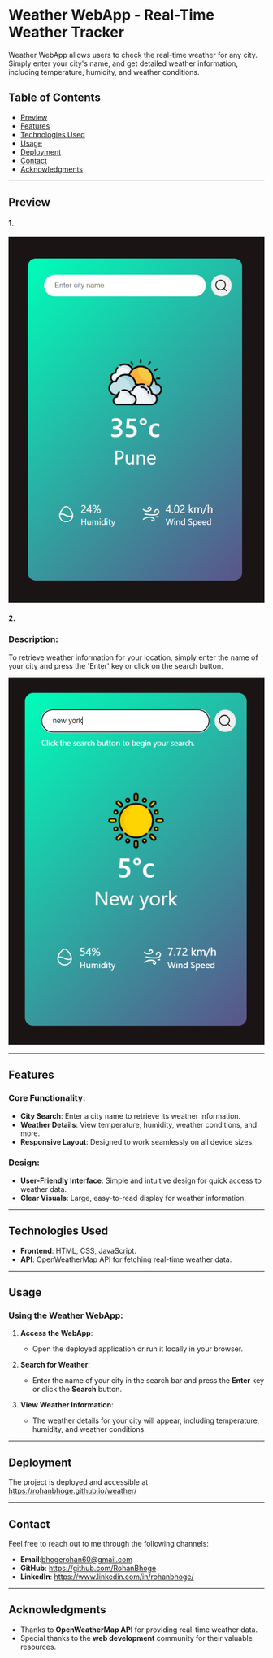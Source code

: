 # Weather WebApp - Real-Time Weather Tracker

Weather WebApp allows users to check the real-time weather for any city. Simply enter your city's name, and get detailed weather information, including temperature, humidity, and weather conditions.

## Table of Contents
- [Preview](#preview)
- [Features](#features)
- [Technologies Used](#technologies-used)
- [Usage](#usage)
- [Deployment](#deployment)
- [Contact](#contact)
- [Acknowledgments](#acknowledgments)

---

## Preview

#### 1.

![img](assets/img/weather1.png)

#### 2.

### Description:

To retrieve weather information for your location, simply enter the name of your city and press the 'Enter' key or click on the search button.

![img](assets/img/weather2.png)

---

## Features

### Core Functionality:
- **City Search**: Enter a city name to retrieve its weather information.
- **Weather Details**: View temperature, humidity, weather conditions, and more.
- **Responsive Layout**: Designed to work seamlessly on all device sizes.

### Design:
- **User-Friendly Interface**: Simple and intuitive design for quick access to weather data.
- **Clear Visuals**: Large, easy-to-read display for weather information.

---

## Technologies Used
- **Frontend**: HTML, CSS, JavaScript.
- **API**: OpenWeatherMap API for fetching real-time weather data.

---

## Usage

### Using the Weather WebApp:
1. **Access the WebApp**:
   - Open the deployed application or run it locally in your browser.

2. **Search for Weather**:
   - Enter the name of your city in the search bar and press the **Enter** key or click the **Search** button.

3. **View Weather Information**:
   - The weather details for your city will appear, including temperature, humidity, and weather conditions.

---

## Deployment
The project is deployed and accessible at https://rohanbhoge.github.io/weather/

---

## Contact

Feel free to reach out to me through the following channels:

- **Email**:bhogerohan60@gmail.com
- **GitHub**: https://github.com/RohanBhoge
- **LinkedIn**: https://www.linkedin.com/in/rohanbhoge/
---

## Acknowledgments
- Thanks to **OpenWeatherMap API** for providing real-time weather data.
- Special thanks to the **web development** community for their valuable resources.

